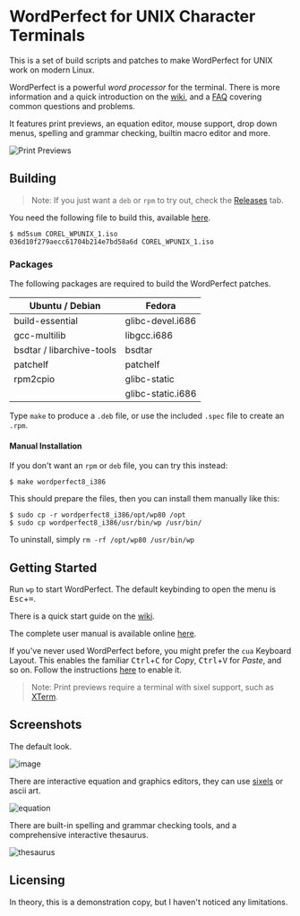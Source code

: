 # WordPerfect for UNIX Character Terminals

This is a set of build scripts and patches to make WordPerfect for UNIX
work on modern Linux.

WordPerfect is a powerful *word processor* for the terminal. There is more
information and a quick introduction on the
[wiki](https://github.com/taviso/wpunix/wiki/Getting-Started), and a
[FAQ](https://github.com/taviso/wpunix/wiki/FAQ) covering common questions and
problems.

It features print previews, an equation editor, mouse support, drop down menus,
spelling and grammar checking, builtin macro editor and more.

![Print Previews](https://user-images.githubusercontent.com/123814/186571054-af88f26c-850a-4d88-94b3-02482d15e039.gif)

## Building

> Note: If you just want a `deb` or `rpm` to try out, check the [Releases](https://github.com/taviso/wpunix/releases) tab.

You need the following file to build this, available
[here](https://archive.org/download/corel-wpunix-8/COREL_WPUNIX_1.iso).

```
$ md5sum COREL_WPUNIX_1.iso
036d10f279aecc61704b214e7bd58a6d COREL_WPUNIX_1.iso
```

### Packages

The following packages are required to build the WordPerfect patches.

| Ubuntu / Debian           | Fedora              |
| --------------------------|---------------------|
| build-essential           | glibc-devel.i686    |
| gcc-multilib              | libgcc.i686         |
| bsdtar / libarchive-tools | bsdtar              |
| patchelf                  | patchelf            |
| rpm2cpio                  | glibc-static        |
|                           | glibc-static.i686   |

Type `make` to produce a `.deb` file, or use the included `.spec` file to create an `.rpm`.

#### Manual Installation

If you don't want an `rpm` or `deb` file, you can try this instead:

```
$ make wordperfect8_i386
```

This should prepare the files, then you can install them manually like this:

```
$ sudo cp -r wordperfect8_i386/opt/wp80 /opt
$ sudo cp wordperfect8_i386/usr/bin/wp /usr/bin/
```

To uninstall, simply `rm -rf /opt/wp80 /usr/bin/wp`

## Getting Started

Run `wp` to start WordPerfect. The default keybinding to open the menu is
<kbd>Esc</kbd>+<kbd>=</kbd>.

There is a quick start guide on the [wiki](https://github.com/taviso/wpunix/wiki/Getting-Started).

The complete user manual is available online [here](https://lock.cmpxchg8b.com/files/wp8gui.pdf).

If you've never used WordPerfect before, you might prefer the `cua` Keyboard Layout.
This enables the familiar <kbd>Ctrl</kbd>+<kbd>C</kbd> for *Copy*, <kbd>Ctrl</kbd>+<kbd>V</kbd>
for *Paste*, and so on. Follow the instructions
[here](https://github.com/taviso/wpunix/wiki/Getting-Started#keyboard-layout) to enable it.

> Note: Print previews require a terminal with sixel support, such as [XTerm](https://invisible-island.net/xterm/).

## Screenshots

The default look.

![image](https://user-images.githubusercontent.com/123814/187082851-731af626-3cf1-44ac-874b-517c8ff545e6.png)

There are interactive equation and graphics editors, they can use [sixels](https://en.wikipedia.org/wiki/Sixel) or ascii art.

![equation](https://user-images.githubusercontent.com/123814/187083922-d1c38e75-734d-4161-853c-407ec38bc9d4.gif)

There are built-in spelling and grammar checking tools, and a comprehensive interactive thesaurus.

![thesaurus](https://user-images.githubusercontent.com/123814/188775253-78742e7d-269f-4916-b493-411c5c208b33.gif)

## Licensing

In theory, this is a demonstration copy, but I haven't noticed any limitations.

